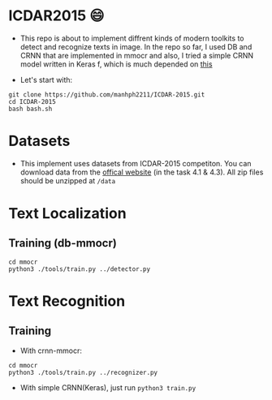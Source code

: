 ICDAR2015 :smile:
=====

- This repo is about to implement diffrent kinds of modern toolkits to detect and recognize texts in image. In the repo so far, I used DB and CRNN that are implemented in mmocr and also, I tried a simple CRNN model written in Keras f, which is much depended on [this](https://github.com/qjadud1994/CRNN-Keras) 

- Let's start with:

```
git clone https://github.com/manhph2211/ICDAR-2015.git 
cd ICDAR-2015
bash bash.sh
```

# Datasets

- This implement uses datasets from ICDAR-2015 competiton. You can download data from the [offical website](https://rrc.cvc.uab.es/?ch=4&com=downloads) (in the task 4.1 & 4.3). All zip files should be unzipped at `/data` 

# Text Localization

## Training (db-mmocr)

```
cd mmocr
python3 ./tools/train.py ../detector.py

```

# Text Recognition

## Training

- With crnn-mmocr:
```
cd mmocr
python3 ./tools/train.py ../recognizer.py

```

- With simple CRNN(Keras), just run `python3 train.py`
 






